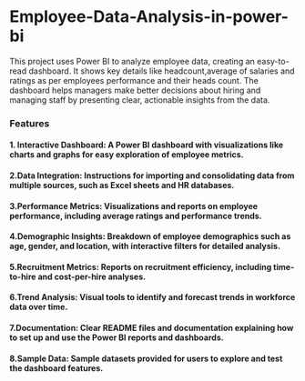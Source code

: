 # Employee-Data-Analysis-in-power-bi
This project uses Power BI to analyze employee data, creating an easy-to-read dashboard. It shows key details like headcount,average of salaries and ratings as per employees performance and their heads count. The dashboard helps managers make better decisions about hiring and managing staff by presenting clear, actionable insights from the data.
### Features
#### 1. Interactive Dashboard: A Power BI dashboard with visualizations like charts and graphs for easy exploration of employee metrics.

#### 2.Data Integration: Instructions for importing and consolidating data from multiple sources, such as Excel sheets and HR databases.

#### 3.Performance Metrics: Visualizations and reports on employee performance, including average ratings and performance trends.

#### 4.Demographic Insights: Breakdown of employee demographics such as age, gender, and location, with interactive filters for detailed analysis.

#### 5.Recruitment Metrics: Reports on recruitment efficiency, including time-to-hire and cost-per-hire analyses.

#### 6.Trend Analysis: Visual tools to identify and forecast trends in workforce data over time.

#### 7.Documentation: Clear README files and documentation explaining how to set up and use the Power BI reports and dashboards.

#### 8.Sample Data: Sample datasets provided for users to explore and test the dashboard features.
